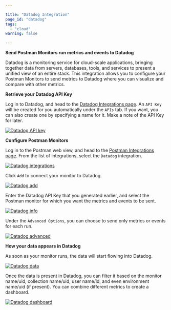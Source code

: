 ```yaml
---

title: "Datadog Integration"
page_id: "datadog"
tags: 
  - "cloud"
warning: false

---
```


**Send Postman Monitors run metrics and events to Datadog**

Datadog is a monitoring service for cloud-scale applications, bringing together data from servers, databases, tools, and services to present a unified view of an entire stack. This integration allows you to configure your Postman Monitors to send metrics to Datadog where you can visualize and compare with other metrics.

**Retrieve your Datadog API Key**

Log in to Datadog, and head to the [Datadog Integrations page][0]. An `API Key` will be created for you automatically under the `APIs` tab. If you want, you can also create one by specifying a name for it. Make a note of the API Key for later.

[![Datadog API key](https://s3.amazonaws.com/postman-static-getpostman-com/postman-docs/datadogAPIkey.png)][1]

**Configure Postman Monitors**

Log in to the Postman web view, and head to the [Postman Integrations page][2]. From the list of integrations, select the `Datadog` integration.

[![Datadog integrations](https://s3.amazonaws.com/postman-static-getpostman-com/postman-docs/datadogIntegrations.png)][3]

Click `Add` to connect your monitor to Datadog.

[![Datadog add](https://s3.amazonaws.com/postman-static-getpostman-com/postman-docs/datadogAdd.png)][4]

Enter the Datadog API Key that you generated earlier, and select the Postman monitor for which you want the metrics and events to be sent.

[![Datadog info](https://s3.amazonaws.com/postman-static-getpostman-com/postman-docs/datadogInfo.png)][5]

Under the `Advanced Options`, you can choose to send only metrics or events for each run.

[![Datadog advanced](https://s3.amazonaws.com/postman-static-getpostman-com/postman-docs/datadogAdvanced.png)][6]

**How your data appears in Datadog**

As soon as your monitor runs, the data will start flowing into Datadog. 

[![Datadog data](https://s3.amazonaws.com/postman-static-getpostman-com/postman-docs/datadogData.png)][7]

Once the data is present in Datadog, you can filter it based on the monitor name/uid, collection name/uid, user name/id, and even environment name/uid (if present). You can combine different metrics to create a dashboard.

[![Datadog dashboard](https://s3.amazonaws.com/postman-static-getpostman-com/postman-docs/datadogDashboard.png)][8]


[0]: https://app.datadoghq.com/account/settings#api
[1]: https://s3.amazonaws.com/postman-static-getpostman-com/postman-docs/datadogAPIkey.png
[2]: https://app.getpostman.com/dashboard/integrations
[3]: https://s3.amazonaws.com/postman-static-getpostman-com/postman-docs/datadogIntegrations.png
[4]: https://s3.amazonaws.com/postman-static-getpostman-com/postman-docs/datadogAdd.png
[5]: https://s3.amazonaws.com/postman-static-getpostman-com/postman-docs/datadogInfo.png
[6]: https://s3.amazonaws.com/postman-static-getpostman-com/postman-docs/datadogAdvanced.png
[7]: https://s3.amazonaws.com/postman-static-getpostman-com/postman-docs/datadogData.png
[8]: https://s3.amazonaws.com/postman-static-getpostman-com/postman-docs/datadogDashboard.png
